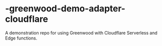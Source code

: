 # -greenwood-demo-adapter-cloudflare
A demonstration repo for using Greenwood with Cloudflare Serverless and Edge functions.
